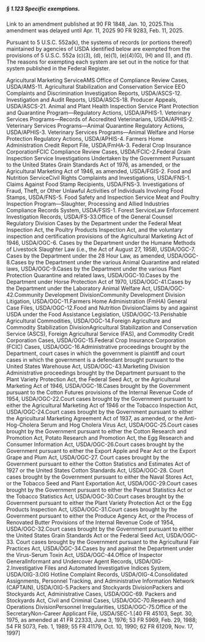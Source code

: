 ##### § 1.123 Specific exemptions. #####

Link to an amendment published at 90 FR 1848, Jan. 10, 2025.This amendment was delayed until Apr. 11, 2025 90 FR 9283, Feb. 11, 2025.

Pursuant to 5 U.S.C. 552a(k), the systems of records (or portions thereof) maintained by agencies of USDA identified below are exempted from the provisions of 5 U.S.C. 552a (c)(3), (d), (e)(1), (e)(4)(G), (H) and (I), and (f). The reasons for exempting each system are set out in the notice for that system published in the Federal Register.

Agricultural Marketing ServiceAMS Office of Compliance Review Cases, USDA/AMS-11. Agricultural Stabilization and Conservation Service EEO Complaints and Discrimination Investigation Reports, USDA/ASCS-12. Investigation and Audit Reports, USDA/ASCS-18. Producer Appeals, USDA/ASCS-21. Animal and Plant Health Inspection Service Plant Protection and Quarantine Program—Regulatory Actions, USDA/APHIS-1. Veterinary Services Programs—Records of Accredited Veterinarians, USDA/APHIS-2. Veterinary Services Programs—Animal Quarantine Regulatory Actions, USDA/APHIS-3. Veterinary Services Programs—Animal Welfare and Horse Protection Regulatory Actions, USDA/APHIS-4. Farmers Home Administration Credit Report File, USDA/FmHA-3. Federal Crop Insurance CorporationFCIC Compliance Review Cases, USDA/FCIC-2.Federal Grain Inspection Service Investigations Undertaken by the Government Pursuant to the United States Grain Standards Act of 1976, as amended, or the Agricultural Marketing Act of 1946, as amended, USDA/FGIS-2. Food and Nutrition ServiceCivil Rights Complaints and Investigations, USDA/FNS-1. Claims Against Food Stamp Recipients, USDA/FNS-3. Investigations of Fraud, Theft, or Other Unlawful Activities of Individuals Involving Food Stamps, USDA/FNS-5. Food Safety and Inspection Service Meat and Poultry Inspection Program—Slaughter, Processing and Allied Industries Compliance Records System, USDA/FSIS-1. Forest ServiceLaw Enforcement Investigation Records, USDA/FS-33.Office of the General Counsel Regulatory Division Cases by the Department under the Federal Meat Inspection Act, the Poultry Products Inspection Act, and the voluntary inspection and certification provisions of the Agricultural Marketing Act of 1946, USDA/OGC-6. Cases by the Department under the Humane Methods of Livestock Slaughter Law (i.e., the Act of August 27, 1958), USDA/OGC-7. Cases by the Department under the 28 Hour Law, as amended, USDA/OGC-8.Cases by the Department under the various Animal Quarantine and related laws, USDA/OGC-9.Cases by the Department under the various Plant Protection Quarantine and related laws, USDA/OGC-10.Cases by the Department under Horse Protection Act of 1970, USDA/OGC-41.Cases by the Department under the Laboratory Animal Welfare Act, USDA/OGC-42.Community Development DivisionCommunity Development Division Litigation, USDA/OGC-11.Farmers Home Administration (FmHA) General Case Files, USDA/OGC-12.Food and Nutrition DivisionClaims by and against USDA under the Food Assistance Legislation, USDA/OGC-13.Perishable Agricultural Commodities, USDA/OGC-14.Foreign Agriculture and Commodity Stabilization DivisionAgricultural Stabilization and Conservation Service (ASCS), Foreign Agricultural Service (FAS), and Commodity Credit Corporation Cases, USDA/OGC-15.Federal Crop Insurance Corporation (FCIC) Cases, USDA/OGC-16.Administrative proceedings brought by the Department, court cases in which the government is plaintiff and court cases in which the government is a defendant brought pursuant to the United States Warehouse Act, USDA/OGC-43.Marketing Division Administrative proceedings brought by the Department pursuant to the Plant Variety Protection Act, the Federal Seed Act, or the Agricultural Marketing Act of 1946, USDA/OGC-18.Cases brought by the Government pursuant to the Cotton Futures provisions of the Internal Revenue Code of 1954, USDA/OGC-22.Court cases brought by the Government pursuant to either the Agricultural Marketing Act of 1946 or the Tobacco Inspection Act, USDA/OGC-24.Court cases brought by the Government pursuant to either the Agricultural Marketing Agreement Act of 1937, as amended, or the Anti-Hog-Cholera Serum and Hog Cholera Virus Act, USDA/OGC-25.Court cases brought by the Government pursuant to either the Cotton Research and Promotion Act, Potato Research and Promotion Act, the Egg Research and Consumer Information Act, USDA/OGC-26.Court cases brought by the Government pursuant to either the Export Apple and Pear Act or the Export Grape and Plum Act, USDA/OGC-27. Court cases brought by the Government pursuant to either the Cotton Statistics and Estimates Act of 1927 or the United States Cotton Standards Act, USDA/OGC-28. Court cases brought by the Government pursuant to either the Naval Stores Act, or the Tobacco Seed and Plant Exportation Act, USDA/OGC-29.Court cases brought by the Government pursuant to either the Peanut Statistics Act or the Tobacco Statistics Act, USDA/OGC-30.Court cases brought by the Government pursuant to either the Plant Variety Protection Act or the Egg Products Inspection Act, USDA/OGC-31.Court cases brought by the Government pursuant to either the Produce Agency Act, or the Process of Renovated Butter Provisions of the Internal Revenue Code of 1954, USDA/OGC-32.Court cases brought by the Government pursuant to either the United States Grain Standards Act or the Federal Seed Act, USDA/OGC-33. Court cases brought by the Government pursuant to the Agricultural Fair Practices Act, USDA/OGC-34.Cases by and against the Department under the Virus-Serum Toxin Act, USDA/OGC-44.Office of Inspector GeneralInformant and Undercover Agent Records, USDA/OIG-2.Investigative Files and Automated Investigative Indices System, USDA/OIG-3.OIG Hotline Complaint Records, USDA/OIG-4.Consolidated Assignments, Personnel Tracking, and Administrative Information Network (CAPTAIN), USDA/OIG-5.Packers and Stockyards DivisionPackers and Stockyards Act, Administrative Cases, USDA/OGC-69. Packers and Stockyards Act, Civil and Criminal Cases, USDA/OGC-70.Research and Operations DivisionPersonnel Irregularities, USDA/OGC-75.Office of the SecretaryNon-Career Applicant File, USDA/SEC-1.[40 FR 45103, Sept. 30, 1975, as amended at 41 FR 22333, June 3, 1976; 53 FR 5969, Feb. 29, 1988; 54 FR 5073, Feb. 1, 1989; 55 FR 41179, Oct. 10, 1990; 62 FR 61209, Nov. 17, 1997]